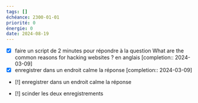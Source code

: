 ```yaml
---
tags: []
échéance: 2300-01-01
priorité: 0
énergie: 0
date: 2024-08-19
---
```

- [x] faire un script de 2 minutes pour répondre à la question What are the common reasons for hacking websites ? en anglais [completion:: 2024-03-09]
- [x] enregistrer dans un endroit calme la réponse
	 [completion:: 2024-03-09]
- [!] enregistrer dans un endroit calme la réponse

- [!] scinder les deux enregistrements